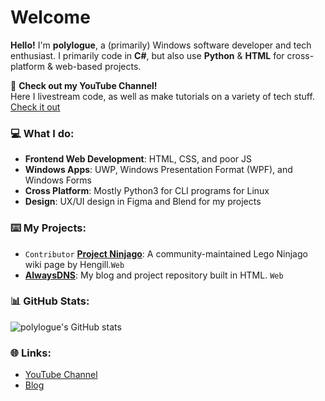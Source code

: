 # Welcome

**Hello!** I'm **polylogue**, a (primarily) Windows software developer and tech enthusiast. I primarily code in **C#**, but also use **Python** & **HTML** for cross-platform & web-based projects. 

🎥 **Check out my YouTube Channel!**  
Here I livestream code, as well as make tutorials on a variety of tech stuff. [Check it out](https://www.youtube.com/@polylogue2)

### 💻 What I do:
- **Frontend Web Development**: HTML, CSS, and poor JS
- **Windows Apps**: UWP, Windows Presentation Format (WPF), and Windows Forms
- **Cross Platform**: Mostly Python3 for CLI programs for Linux
- **Design**: UX/UI design in Figma and Blend for my projects

### ⌨️ My Projects:
- `Contributor` **[Project Ninjago](https://projectninjago.net)**: A community-maintained Lego Ninjago wiki page by Hengill.```Web```
- **[AlwaysDNS](https://alwaysdns.net)**: My blog and project repository built in HTML. ```Web```

### 📊 GitHub Stats:
![polylogue's GitHub stats](https://github-readme-stats.vercel.app/api?username=polylogue2)

### 🌐 Links:
- [YouTube Channel](https://www.youtube.com/@polylogue2)
- [Blog](https://alwaysdns.net)
